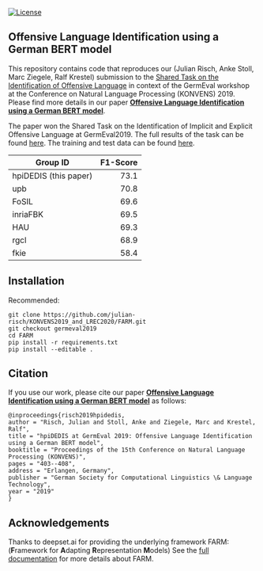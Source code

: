 [![License](https://img.shields.io/github/license/deepset-ai/farm)](https://github.com/deepset-ai/FARM/blob/master/LICENSE)

## Offensive Language Identification using a German BERT model

This repository contains code that reproduces our (Julian Risch, Anke Stoll, Marc Ziegele, Ralf Krestel) submission to the [Shared Task on the Identification of Offensive Language](https://projects.fzai.h-da.de/iggsa/) in context of the GermEval workshop at the Conference on Natural Language Processing (KONVENS) 2019. Please find more details in our paper [**Offensive Language Identification using a German BERT model**](https://hpi.de/fileadmin/user_upload/fachgebiete/naumann/people/risch/risch2019offensive.pdf). 

The paper won the Shared Task on the Identification of Implicit and Explicit Offensive Language at GermEval2019. The full results of the task can be found [here](https://projects.fzai.h-da.de/iggsa/wp-content/uploads/2019/10/Auswertung_Abgaben_GermEval_2019_Subtask_3.xlsx). The training and test data can be found [here](https://projects.fzai.h-da.de/iggsa/data-2019/).

| Group ID | F1-Score |
| --- | ---: |
| hpiDEDIS (this paper) | 73.1 |
| upb | 70.8 |
| FoSIL | 69.6 |
| inriaFBK | 69.5 |
| HAU | 69.3 |
| rgcl | 68.9 |
| fkie | 58.4 |

## Installation

Recommended:

    git clone https://github.com/julian-risch/KONVENS2019_and_LREC2020/FARM.git
    git checkout germeval2019
    cd FARM
    pip install -r requirements.txt
    pip install --editable .


## Citation

If you use our work, please cite our paper [**Offensive Language Identification using a German BERT model**](https://hpi.de/fileadmin/user_upload/fachgebiete/naumann/people/risch/risch2019offensive.pdf) as follows:

    @inproceedings{risch2019hpidedis,
    author = "Risch, Julian and Stoll, Anke and Ziegele, Marc and Krestel, Ralf",
    title = "hpiDEDIS at GermEval 2019: Offensive Language Identification using a German BERT model",
    booktitle = "Proceedings of the 15th Conference on Natural Language Processing (KONVENS)",
    pages = "403--408",
    address = "Erlangen, Germany",
    publisher = "German Society for Computational Linguistics \& Language Technology",
    year = "2019"
    }


## Acknowledgements

Thanks to deepset.ai for providing the underlying framework FARM: (**F**ramework for **A**dapting **R**epresentation **M**odels)
See the [full documentation](https://farm.deepset.ai) for more details about FARM.
